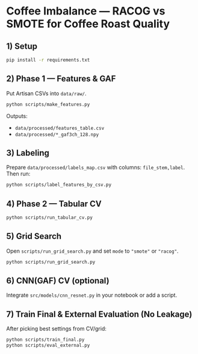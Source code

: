 # Coffee Imbalance — RACOG vs SMOTE for Coffee Roast Quality

## 1) Setup
```bash
pip install -r requirements.txt
```

## 2) Phase 1 — Features & GAF
Put Artisan CSVs into `data/raw/`.

```bash
python scripts/make_features.py
```
Outputs:
- `data/processed/features_table.csv`
- `data/processed/*_gaf3ch_128.npy`

## 3) Labeling
Prepare `data/processed/labels_map.csv` with columns: `file_stem,label`.
Then run:
```bash
python scripts/label_features_by_csv.py
```

## 4) Phase 2 — Tabular CV
```bash
python scripts/run_tabular_cv.py
```

## 5) Grid Search
Open `scripts/run_grid_search.py` and set `mode` to `"smote"` or `"racog"`.
```bash
python scripts/run_grid_search.py
```

## 6) CNN(GAF) CV (optional)
Integrate `src/models/cnn_resnet.py` in your notebook or add a script.

## 7) Train Final & External Evaluation (No Leakage)
After picking best settings from CV/grid:
```bash
python scripts/train_final.py
python scripts/eval_external.py
```

